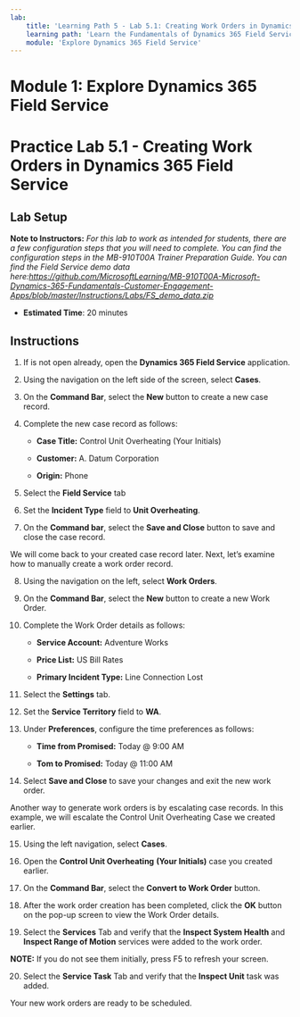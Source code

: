 ```yaml
---
lab:
    title: 'Learning Path 5 - Lab 5.1: Creating Work Orders in Dynamics 365 Field Service'
    learning path: 'Learn the Fundamentals of Dynamics 365 Field Service'
    module: 'Explore Dynamics 365 Field Service'
---
```


Module 1: Explore Dynamics 365 Field Service
========================

# Practice Lab 5.1 - Creating Work Orders in Dynamics 365 Field Service

## Lab Setup

**Note to Instructors:** *For this lab to work as intended for students, there are a few configuration steps that you will need to complete.  You can find the configuration steps in the MB-910T00A Trainer Preparation Guide. You can find the Field Service demo data here:https://github.com/MicrosoftLearning/MB-910T00A-Microsoft-Dynamics-365-Fundamentals-Customer-Engagement-Apps/blob/master/Instructions/Labs/FS_demo_data.zip*

  - **Estimated Time**: 20 minutes

## Instructions

1. If is not open already, open the **Dynamics 365 Field Service** application.

2. Using the navigation on the left side of the screen, select **Cases**.

3. On the **Command Bar**, select the **New** button to create a new case record.

4. Complete the new case record as follows:

	- **Case Title:** Control Unit Overheating (Your Initials)

	- **Customer:** A. Datum Corporation

	- **Origin:** Phone

5. Select the **Field Service** tab

6. Set the **Incident Type** field to **Unit Overheating**.

7. On the **Command bar**, select the **Save and Close** button to save and close the case record.

We will come back to your created case record later. Next, let’s examine how to manually create a work order record.

8. Using the navigation on the left, select **Work Orders**.

9. On the **Command Bar**, select the **New** button to create a new Work Order.

10. Complete the Work Order details as follows:

	- **Service Account:** Adventure Works

	- **Price List:** US Bill Rates

	- **Primary Incident Type:** Line Connection Lost

11. Select the **Settings** tab.

12. Set the **Service Territory** field to **WA**.

13. Under **Preferences**, configure the time preferences as follows:

	- **Time from Promised:** Today @ 9:00 AM

	- **Tom to Promised:** Today @ 11:00 AM

14. Select **Save and Close** to save your changes and exit the new work order.

Another way to generate work orders is by escalating case records. In this example, we will escalate the Control Unit Overheating Case we created earlier.

15. Using the left navigation, select **Cases**.

16. Open the **Control Unit Overheating** **(Your Initials)** case you created earlier.

17. On the **Command Bar**, select the **Convert to Work Order** button.

18. After the work order creation has been completed, click the **OK** button on the pop-up screen to view the Work Order details.

19. Select the **Services** Tab and verify that the **Inspect System Health** and **Inspect Range of Motion** services were added to the work order.

**NOTE:** If you do not see them initially, press F5 to refresh your screen.

20. Select the **Service Task** Tab and verify that the **Inspect Unit** task was added.

Your new work orders are ready to be scheduled.

